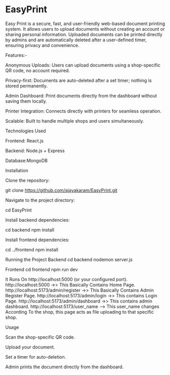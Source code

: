 # EasyPrint

Easy Print is a secure, fast, and user-friendly web-based document printing system. It allows users to upload documents without creating an account or sharing personal information. Uploaded documents can be printed directly by admins and are automatically deleted after a user-defined timer, ensuring privacy and convenience.

Features:-

Anonymous Uploads: Users can upload documents using a shop-specific QR code, no account required.

Privacy-first: Documents are auto-deleted after a set timer; nothing is stored permanently.

Admin Dashboard: Print documents directly from the dashboard without saving them locally.

Printer Integration: Connects directly with printers for seamless operation.

Scalable: Built to handle multiple shops and users simultaneously.

Technologies Used

Frontend: React.js

Backend: Node.js + Express

Database:MongoDB

Installation

Clone the repository:

git clone https://github.com/ajayakaram/EasyPrint.git


Navigate to the project directory:

cd EasyPrint


Install backend dependencies:

cd backend
npm install


Install frontend dependencies:

cd ../frontend
npm install

Running the Project
Backend
cd backend
nodemon server.js

Frontend
cd frontend
npm run dev


It Runs On http://localhost:5000 (or your configured port).
http://localhost:5000 ->> This Basically Contains Home Page.
http://localhost:5173/admin/register ->> This Basically Contains Admin Register Page.
http://localhost:5173/admin/login ->> This contains Login Page.
http://localhost:5173/admin/dashboard ->> This contains admin dashboard.
http://localhost:5173/user_name --> This user_name changes According To the shop, this page acts as file uploading to that specific shop.


Usage

Scan the shop-specific QR code.

Upload your document.

Set a timer for auto-deletion.

Admin prints the document directly from the dashboard.
